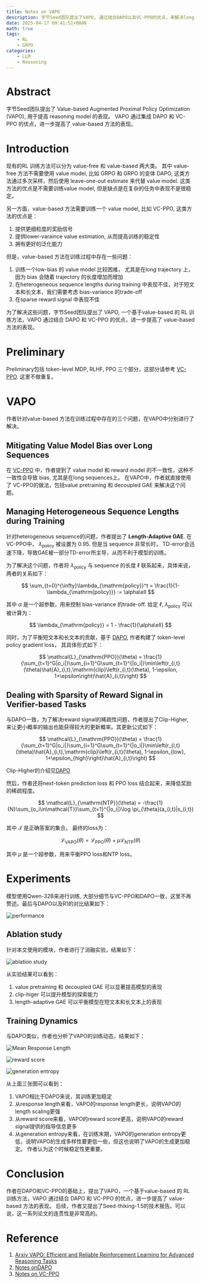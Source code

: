 ```yaml
---
title: Notes on VAPO
description: 字节Seed团队提出了VAPO, 通过结合DAPO以及VC-PPO的优点，来解决long CoT任务中的一些问题，来提高reasoning model的表现
date: 2025-04-17 09:41:51+0800
math: true
tags: 
    - RL
    - GRPO
categories:
    - LLM 
    - Reasoning
---
```


# Abstract

字节Seed团队提出了 Value-based Augmented Proximal Policy Optimization (VAPO), 用于提高 reasoning model 的表现。 VAPO 通过集成 DAPO 和 VC-PPO 的优点，进一步提高了 value-based 方法的表现。

# Introduction

现有的RL 训练方法可以分为 value-free 和 value-based 两大类。
其中 value-free 方法不需要使用 value model, 比如 GRPO 和 GRPO 的变体 DAPO, 这类方法通过多次采样，然后使用 leave-one-out estimate 来代替 value model. 这类方法的优点是不需要训练value model, 但是缺点是在复杂的任务中表现不是很稳定。

另一方面，value-based 方法需要训练一个 value model, 比如 VC-PPO, 这类方法的优点是：

1. 提供更细粒度的奖励信号
2. 提供lower-varaince value estimation, 从而提高训练的稳定性
3. 拥有更好的泛化能力

但是，value-based 方法在训练过程中存在一些问题：

1. 训练一个low-bias 的 value model 比较困难， 尤其是在long trajectory 上，因为 bias 会随着 trajectory 的长度增加而增加
2. 在heterogeneous sequence lengths during training 中表现不佳，对于短文本和长文本，我们需要考虑 bias-variance 的trade-off
3. 在sparse reward signal 中表现不佳

为了解决这些问题，字节Seed团队提出了 VAPO, 一个基于value-based 的 RL 训练方法，VAPO 通过结合 DAPO 和 VC-PPO 的优点，进一步提高了 value-based 方法的表现。

# Preliminary

Preliminary包括 token-level MDP, RLHF, PPO 三个部分，这部分请参考 [VC-PPO](https://maosong2022.github.io/p/vc-ppo%E5%AD%A6%E4%B9%A0%E7%AC%94%E8%AE%B0/). 这里不做重复。

# VAPO

作者针对value-based 方法在训练过程中存在的三个问题，在VAPO中分别进行了解决。

## Mitigating Value Model Bias over Long Sequences

在 [VC-PPO](https://maosong2022.github.io/p/vc-ppo%E5%AD%A6%E4%B9%A0%E7%AC%94%E8%AE%B0/) 中，作者提到了 value model 和 reward model 的不一致性，这种不一致性会导致 bias, 尤其是在long sequences上。 在VAPO中，作者就直接使用了 VC-PPO的做法，包括value pretraining 和 decoupled GAE 来解决这个问题。

## Managing Heterogeneous Sequence Lengths during Training

针对heterogeneous sequence的问题，作者提出了 **Length-Adaptive GAE**. 在VC-PPO中， $\lambda_{\mathrm{policy}}$ 被设置为 $0.95$. 但是当 sequence 非常长时， TD-error会迅速下降，导致GAE被一部分TD-error所主导，从而不利于模型的训练。

为了解决这个问题，作者将 $\lambda_{\mathrm{policy}}$ 与 sequence 的长度 $\ell$ 联系起来，具体来说， 两者的关系如下：

$$
\sum_{t=0}^{\infty}\lambda_{\mathrm{policy}}^t = \frac{1}{1-\lambda_{\mathrm{policy}}} := \alpha\ell
$$

其中 $\alpha$ 是一个超参数，用来控制 bias-variance 的trade-off. 给定 $\ell$, $\lambda_{\mathrm{policy}}$ 可以被计算为：

$$
\lambda_{\mathrm{policy}} = 1 - \frac{1}{\alpha\ell}
$$

同时，为了平衡短文本和长文本的贡献，基于 [DAPO](https://maosong2022.github.io/p/dapo%E5%AD%A6%E4%B9%A0%E7%AC%94%E8%AE%B0/), 作者构建了 token-level policy gradient loss， 其具体形式如下：

$$
\mathcal{L}_{\mathrm{PPO}}(\theta) = \frac{1}{\sum_{t=1}^G|o_i|}\sum_{i=1}^G\sum_{t=1}^{|o_i|}\min\left(r_{i,t}(\theta)\hat{A}_{i,t},\mathrm{clip}\left(r_{i,t}(\theta), 1-\epsilon, 1+\epsilon\right)\hat{A}_{i,t}\right)
$$

## Dealing with Sparsity of Reward Signal in Verifier-based Tasks

与DAPO一致，为了解决reward signal的稀疏性问题，作者提出了Clip-Higher, 来让更小概率的输出也能获得较大的更新概率。其更新公式如下：

$$
\mathcal{L}_{\mathrm{PPO}}(\theta) = \frac{1}{\sum_{t=1}^G|o_i|}\sum_{i=1}^G\sum_{t=1}^{|o_i|}\min\left(r_{i,t}(\theta)\hat{A}_{i,t},\mathrm{clip}\left(r_{i,t}(\theta), 1-\epsilon_{low}, 1+\epsilon_{high}\right)\hat{A}_{i,t}\right)
$$

Clip-Higher的介绍见[DAPO](https://maosong2022.github.io/p/dapo%E5%AD%A6%E4%B9%A0%E7%AC%94%E8%AE%B0/)

然后，作者还将next-token prediction loss 和 PPO loss 结合起来，来降低奖励的稀疏程度。

$$
\mathcal{L}_{\mathrm{NTP}}(\theta) = -\frac{1}{N}\sum_{o_i\in\mathcal{T}}\sum_{t=1}^{|o_i|}\log \pi_{\theta}(a_{i,t}|s_{i,t})
$$

其中 $\mathcal{T}$ 是正确答案的集合。 最终的loss为：

$$
\mathcal{L}_{\mathrm{VAPO}}(\theta) = \mathcal{L}_{\mathrm{PPO}}(\theta) +\mu \mathcal{L}_{\mathrm{NTP}}(\theta)
$$

其中 $\mu$ 是一个超参数，用来平衡PPO loss和NTP loss。

# Experiments

模型使用Qwen-32B来进行训练, 大部分细节与VC-PPO和DAPO一致，这里不再赘述。最后与DAPO以及R1的对比结果如下：

![performance](performance.png)

## Ablation study

针对本文使用的模块，作者进行了消融实验，结果如下：

![ablation study](ablation_results.png)

从实验结果可以看到：

1. value pretraining 和 decoupled GAE 可以显著提高模型的表现
2. clip-higer 可以提升模型的探索能力
3. length-adaptive GAE 可以平衡模型在短文本和长文本上的表现

## Training Dynamics

与DAPO类似，作者也分析了VAPO的训练动态，结果如下：

![Mean Response Length](mean_response_length.png)

![reward score](reward_score.png)

![generation entropy](generation_entropy.png)

从上面三张图可以看到：

1. VAPO相比于DAPO来说，其训练更加稳定
2. 从response length来看，VAPO的response length更长，说明VAPO的length scaling更强
3. 从reward score来看，VAPO的reward score更高，说明VAPO的reward signal提供的指导信息更多
4. 从generation entropy来看，在训练末期，VAPO的generation entropy更低，说明VAPO的生成多样性要更低一些，但这也说明了VAPO的生成更加稳定。 作者认为这个时候稳定性更重要。

# Conclusion

作者在DAPO和VC-PPO的基础上，提出了VAPO，一个基于value-based 的 RL 训练方法，VAPO 通过结合 DAPO 和 VC-PPO 的优点，进一步提高了 value-based 方法的表现。 后续，作者又提出了Seed-thiking-1.5的技术报告。可以说，这一系列论文的连贯性是非常高的。

# Reference

1. [Arxiv VAPO: Efficient and Reliable Reinforcement Learning for Advanced Reasoning Tasks](http://arxiv.org/abs/2504.05118)
2. [Notes onDAPO](https://maosong2022.github.io/p/dapo%E5%AD%A6%E4%B9%A0%E7%AC%94%E8%AE%B0/)
3. [Notes on VC-PPO](https://maosong2022.github.io/p/vc-ppo%E5%AD%A6%E4%B9%A0%E7%AC%94%E8%AE%B0/)
